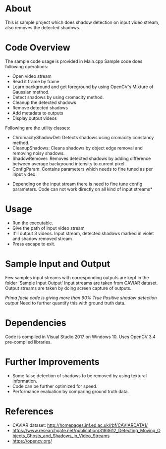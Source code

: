 # About

This is sample project which does shadow detection on input video stream, also removes the detected shadows.

# Code Overview

The sample code usage is provided in Main.cpp
Sample code does following operations:
- Open video stream
- Read it frame by frame
- Learn background and get foreground by using OpenCV's Mixture of Gaussian method.
- Detect shadows by using cromacity method.
- Cleanup the detected shadows
- Remove detected shadows
- Add metadata to outputs
- Display output videos

Following are the utility classes:

- ChromacityShadowDet: Detects shadows using cromacity constancy method.
- CleanupShadows: Cleans shadows by object edge removal and removing noisy shadows.
- ShadowRemover: Removes detected shadows by adding difference between average background intensity to current pixel.
- ConfigParam: Contains parameters which needs to fine tuned as per input video.

* Depending on the input stream there is need to fine tune config parameters. Code can not work directly on all kind of input streams*

# Usage
- Run the executable.
- Give the path of input video stream
- It'll output 3 videos. Input stream, detected shadows marked in violet and shadow removed stream
- Press escape to exit.

# Sample Input and Output

Few samples input streams with corresponding outputs are kept in the folder 'Sample Input Output'
Input streams are taken from CAVIAR dataset.
Output streams are taken by doing screen capture of outputs.

*Prima facie code is giving more than 90% True Positive shadow detection output*
Need to further quantify this with ground truth data.

# Dependencies
Code is compiled in Visual Studio 2017 on Windows 10.
Uses OpenCV 3.4 pre-compiled libraries.

# Further Improvements
- Some false detection of shadows to be removed by using textural information.
- Code can be further optimized for speed.
- Performance evaluation by comparing ground truth data.

# References

- CAVIAR dataset: http://homepages.inf.ed.ac.uk/rbf/CAVIARDATA1/
- https://www.researchgate.net/publication/3193612_Detecting_Moving_Objects_Ghosts_and_Shadows_in_Video_Streams
- https://opencv.org/
